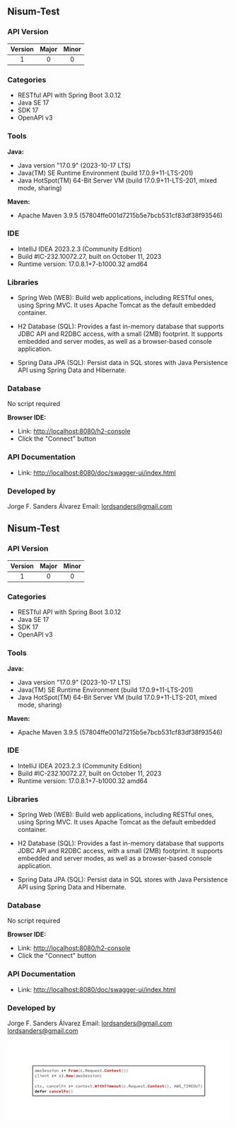 ## Nisum-Test

### API Version

| Version | Major | Minor |
|:-------:|:-----:|:-----:|
| 1 | 0 | 0 |

### Categories
- RESTful API with Spring Boot 3.0.12
- Java SE 17
- SDK 17
- OpenAPI v3

### Tools
**Java:**
- Java version "17.0.9" (2023-10-17 LTS)
- Java(TM) SE Runtime Environment (build 17.0.9+11-LTS-201)
- Java HotSpot(TM) 64-Bit Server VM (build 17.0.9+11-LTS-201, mixed mode, sharing)

**Maven:**
- Apache Maven 3.9.5 (57804ffe001d7215b5e7bcb531cf83df38f93546)

### IDE
- IntelliJ IDEA 2023.2.3 (Community Edition)
- Build #IC-232.10072.27, built on October 11, 2023
- Runtime version: 17.0.8.1+7-b1000.32 amd64

### Libraries
- Spring Web (WEB): Build web applications, including RESTful ones, using Spring MVC. It uses Apache Tomcat as the default embedded container.

- H2 Database (SQL): Provides a fast in-memory database that supports JDBC API and R2DBC access, with a small (2MB) footprint. It supports embedded and server modes, as well as a browser-based console application.

- Spring Data JPA (SQL): Persist data in SQL stores with Java Persistence API using Spring Data and Hibernate.

### Database
No script required

**Browser IDE:**
- Link: [http://localhost:8080/h2-console](http://localhost:8080/h2-console)
- Click the "Connect" button

### API Documentation
- Link: [http://localhost:8080/doc/swagger-ui/index.html](http://localhost:8080/doc/swagger-ui/index.html)

### Developed by
Jorge F. Sanders Álvarez
Email: lordsanders@gmail.com
## Nisum-Test

### API Version

| Version | Major | Minor |
|:-------:|:-----:|:-----:|
| 1 | 0 | 0 |

### Categories
- RESTful API with Spring Boot 3.0.12
- Java SE 17
- SDK 17
- OpenAPI v3

### Tools
**Java:**
- Java version "17.0.9" (2023-10-17 LTS)
- Java(TM) SE Runtime Environment (build 17.0.9+11-LTS-201)
- Java HotSpot(TM) 64-Bit Server VM (build 17.0.9+11-LTS-201, mixed mode, sharing)

**Maven:**
- Apache Maven 3.9.5 (57804ffe001d7215b5e7bcb531cf83df38f93546)

### IDE
- IntelliJ IDEA 2023.2.3 (Community Edition)
- Build #IC-232.10072.27, built on October 11, 2023
- Runtime version: 17.0.8.1+7-b1000.32 amd64

### Libraries
- Spring Web (WEB): Build web applications, including RESTful ones, using Spring MVC. It uses Apache Tomcat as the default embedded container.

- H2 Database (SQL): Provides a fast in-memory database that supports JDBC API and R2DBC access, with a small (2MB) footprint. It supports embedded and server modes, as well as a browser-based console application.

- Spring Data JPA (SQL): Persist data in SQL stores with Java Persistence API using Spring Data and Hibernate.

### Database
No script required

**Browser IDE:**
- Link: [http://localhost:8080/h2-console](http://localhost:8080/h2-console)
- Click the "Connect" button

### API Documentation
- Link: [http://localhost:8080/doc/swagger-ui/index.html](http://localhost:8080/doc/swagger-ui/index.html)

### Developed by
Jorge F. Sanders Álvarez
Email: lordsanders@gmail.com
lordsanders@gmail.com

![Diagram](./images/d2.png)
